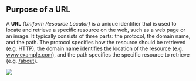 ## Purpose of a URL
A **URL** *(Uniform Resource Locator)* is a unique identifier that is used to locate and retrieve a specific resource on the web, such as a web page or an image. It typically consists of three parts: the protocol, the domain name, and the path. The protocol specifies how the resource should be retrieved (e.g. HTTP), the domain name identifies the location of the resource (e.g. www.example.com), and the path specifies the specific resource to retrieve (e.g. [/about](https://upload.wikimedia.org/wikipedia/commons/7/74/Odin-thor.jpg)).

<img data-enlargable src="https://upload.wikimedia.org/wikipedia/commons/7/74/Odin-thor.jpg">